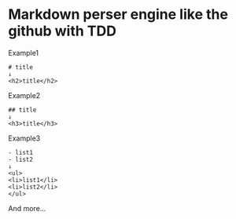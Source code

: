 # Markdown perser engine like the github with TDD

Example1

``` 
# title
↓
<h2>title</h2>
```

Example2

```
## title
↓
<h3>title</h3>
```

Example3

```
- list1
- list2
↓
<ul>
<li>list1</li>
<li>list2</li>
</ul>
```

And more...

